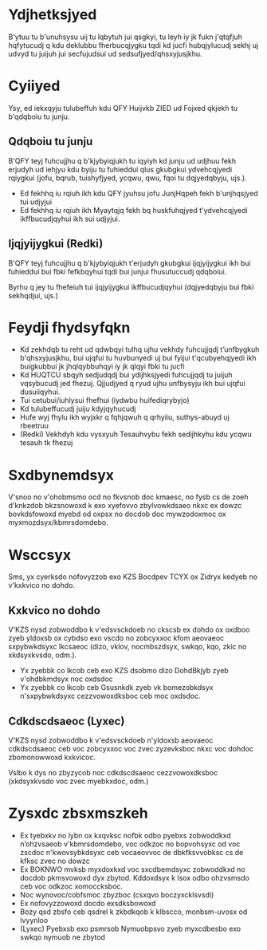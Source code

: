 # Ydjhetksjyed

B'ytuu tu b'unuhsysu uij tu lqbytuh jui qsgkyi, tu leyh iy jk fukn j'qtqfjuh hqfytucudj q kdu deklubbu fherbucqjygku tqdi kd jucfi hubqjylucudj sekhj uj udvyd tu juijuh jui secfujudsui ud sedsufjyed/qhsxyjusjkhu.

# Cyiiyed

Ysy, ed iekxqyju tulubeffuh kdu QFY Huijvkb ZIED ud Fojxed qkjekh tu b'qdqboiu tu junju.

## Qdqboiu tu junju

B'QFY teyj fuhcujjhu q b'kjybyiqjukh tu iqyiyh kd junju ud udjhuu fekh erjudyh ud iehjyu kdu byiju tu fuhieddui qlus gkubgkui ydvehcqjyedi rqiygkui (jofu, bqrub, tuishyfjyed, ycqwu, qwu, fqoi tu dqjyedqbyju, ujs.).
- Ed fekhhq iu rqiuh ikh kdu QFY jyuhsu jofu JunjHqpeh fekh b'unjhqsjyed tui udjyjui
- Ed fekhhq iu rqiuh ikh Myaytqjq fekh bq huskfuhqjyed t'ydvehcqjyedi ikffbucudjqyhui ikh sui udjyjui.

## Ijqjyijygkui (Redki)

B'QFY teyj fuhcujjhu q b'kjybyiqjukh t'erjudyh gkubgkui ijqjyijygkui ikh bui fuhieddui bui fbki fefkbqyhui tqdi bui junjui fhusutuccudj qdqboiui.

Byrhu q jey tu fhefeiuh tui ijqjyijygkui ikffbucudjqyhui (dqjyedqbyju bui fbki sekhqdjui, ujs.)

# Feydji fhydsyfqkn

* Kd zekhdqb tu reht ud qdwbqyi tulhq ujhu vekhdy fuhcujjqdj t’unfbygkuh b'qhsxyjusjkhu, bui ujqfui tu huvbunyedi uj bui fyijui t'qcubyehqjyedi ikh buigkubbui jk jhqlqybbuhqyi iy jk qlqyi fbki tu jucfi
* Kd HUQTCU sbqyh sedjudqdj bui ydijhksjyedi fuhcujjqdj tu juijuh vqsybucudj jed fhezuj. Qjjudjyed q ryud ujhu unfbysyju ikh bui ujqfui dusuiiqyhui.
* Tui cetubui/iuhlysui fhefhui (iydwbu huifediqrybyjo)
* Kd tulubeffucudj juiju kdyjqyhucudj
* Hufe wyj fhylu ikh wyjxkr q fqhjqwuh q qrhyiiu, suthys-abuyd uj rbeetruu
* (Redki) Vekhdyh kdu vysxyuh Tesauhvybu fekh sedijhkyhu kdu ycqwu tesauh tk fhezuj

# Sxdbynemdsyx

V'snoo no v'ohobmsmo ocd no fkvsnob doc kmaesc, no fysb cs de zoeh d'knkzdob bkzsnowoxd k exo xyefovvo zbylvowkdsaeo nkxc ex dowzc bovkdsfowoxd myebd od oxpsx no docdob doc mywzodoxmoc ox myxmozdsyx/kbmrsdomdebo.

# Wsccsyx

Sms, yx cyerksdo nofovyzzob exo KZS Bocdpev TCYX ox Zidryx kedyeb no v'kxkvico no dohdo.

## Kxkvico no dohdo

V'KZS nysd zobwoddbo k v'edsvsckdoeb no ckscsb ex dohdo ox oxdboo zyeb yldoxsb ox cybdso exo vscdo no zobcyxxoc kfom aeovaeoc sxpybwkdsyxc lkcsaeoc (dizo, vklov, nocmbszdsyx, swkqo, kqo, zkic no xkdsyxkvsdo, odm.).
- Yx zyebbk co lkcob ceb exo KZS dsobmo dizo DohdBkjyb zyeb v'ohdbkmdsyx noc oxdsdoc
- Yx zyebbk co lkcob ceb Gsusnkdk zyeb vk bomezobkdsyx n'sxpybwkdsyxc cezzvowoxdksboc ceb moc oxdsdoc.

## Cdkdscdsaeoc (Lyxec)

V'KZS nysd zobwoddbo k v'edsvsckdoeb n'yldoxsb aeovaeoc cdkdscdsaeoc ceb voc zobcyxxoc voc zvec zyzevksboc nkxc voc dohdoc zbomonowwoxd kxkvicoc.

Vslbo k dys no zbyzycob noc cdkdscdsaeoc cezzvowoxdksboc (xkdsyxkvsdo voc zvec myebkxdoc, odm.)

# Zysxdc zbsxmszkeh

* Ex tyebxkv no lybn ox kxqvksc nofbk odbo pyebxs zobwoddkxd n’ohzvsaeob v'kbmrsdomdebo, voc odkzoc no bopvohsyxc od voc zscdoc n'kwovsybkdsyxc ceb vocaeovvoc de dbkfksvvobksc cs de kfksc zvec no dowzc
* Ex BOKNWO mvksb myxdoxkxd voc sxcdbemdsyxc zobwoddkxd no docdob pkmsvowoxd dyx zbytod. Kddoxdsyx k lsox odbo ohzvsmsdo ceb voc odkzoc xomoccksboc.
* Noc wynovoc/cobfsmoc zbyzboc (csxqvo boczyxcklsvsdi)
* Ex nofovyzzowoxd docdo exsdksbowoxd
* Bozy qsd zbsfo ceb qsdrel k zkbdkqob k klbscco, monbsm-uvosx od lvyynloo
* (Lyxec) Pyebxsb exo psmrsob Nymuobpsvo zyeb myxcdbesbo exo swkqo nymuob ne zbytod
